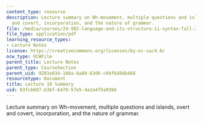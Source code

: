 ```yaml
---
content_type: resource
description: Lecture summary on Wh-movement, multiple questions and islands, overt
  and covert, incorporation, and the nature of grammar.
file: /media/courses/24-902-language-and-its-structure-ii-syntax-fall-2003/83fcb687b3bf647057e54a2a4f5a9384_ln19final_sum.pdf
file_type: application/pdf
learning_resource_types:
- Lecture Notes
license: https://creativecommons.org/licenses/by-nc-sa/4.0/
ocw_type: OCWFile
parent_title: Lecture Notes
parent_type: CourseSection
parent_uid: 9281e834-108a-6a89-63d6-c04f6d8db468
resourcetype: Document
title: Lecture 19 Summary
uid: 83fcb687-b3bf-6470-57e5-4a2a4f5a9384
---
```

Lecture summary on Wh-movement, multiple questions and islands, overt and covert, incorporation, and the nature of grammar.